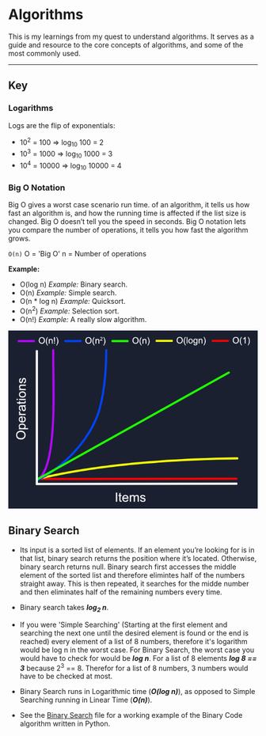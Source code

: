 # Algorithms

This is my learnings from my quest to understand algorithms. It serves as a guide and resource to the core concepts of algorithms, and some of the most commonly used.

---

## Key

### Logarithms

Logs are the flip of exponentials:

- 10<sup>2</sup> = 100 => log<sub>10</sub> 100 = 2
- 10<sup>3</sup> = 1000 => log<sub>10</sub> 1000 = 3
- 10<sup>4</sup> = 10000 => log<sub>10</sub> 10000 = 4

### Big O Notation

Big O gives a worst case scenario run time. of an algorithm, it tells us how fast an algorithm is, and how the running time is affected if the list size is changed. Big O doesn’t tell you the speed in seconds. Big O notation lets you compare the number of operations, it tells you how fast the algorithm grows.

`O(n)`
O = 'Big O'
n = Number of operations

**Example:**

- O(log n) _Example:_ Binary search.
- O(n) _Example:_ Simple search.
- O(n \* log n) _Example:_ Quicksort.
- O(n<sup>2</sup>) _Example:_ Selection sort.
- O(n!) _Example:_ A really slow algorithm.

<img src='images/comparison.png'>

## Binary Search

- Its input is a sorted list of elements. If an element you’re looking for is in that list, binary search returns the position where it’s located. Otherwise, binary search returns null. Binary search first accesses the middle element of the sorted list and therefore elimintes half of the numbers straight away. This is then repeated, it searches for the midde number and then eliminates half of the remaining numbers every time.

- Binary search takes **_log<sub>2</sub> n_**.

- If you were 'Simple Searching' (Starting at the first element and searching the next one until the desired element is found or the end is reached) every element of a list of 8 numbers, therefore it's logarithm would be log n in the worst case. For Binary Search, the worst case you would have to check for would be **_log n_**. For a list of 8 elements **_log 8 == 3_** because 2<sup>3</sup> == 8. Therefor for a list of 8 numbers, 3 numbers would have to be checked at most.

- Binary Search runs in Logarithmic time (**_O(log n)_**), as opposed to Simple Searching running in Linear Time (**_O(n)_**).

- See the [Binary Search](binary_search.py) file for a working example of the Binary Code algorithm written in Python.
